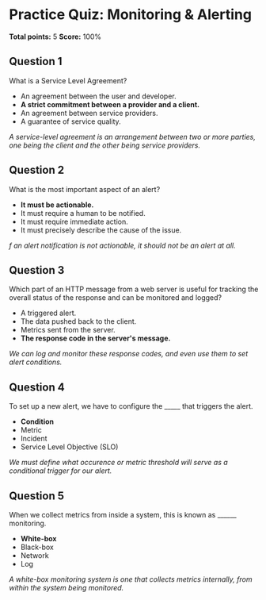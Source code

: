 # Practice Quiz: Monitoring & Alerting
**Total points:** 5
**Score:** 100%

## Question 1
What is a Service Level Agreement?

- An agreement between the user and developer.
- **A strict commitment between a provider and a client.**
- An agreement between service providers.
- A guarantee of service quality.

*A service-level agreement is an arrangement between two or more parties, one being the client and the other being service providers.*

## Question 2
What is the most important aspect of an alert?

- **It must be actionable.**
- It must require a human to be notified.
- It must require immediate action.
- It must precisely describe the cause of the issue.

*f an alert notification is not actionable, it should not be an alert at all.*

## Question 3
Which part of an HTTP message from a web server is useful for tracking the overall status of the response and can be  monitored and logged?

- A triggered alert.
- The data pushed back to the client.
- Metrics sent from the server.
- **The response code in the server's message.**

*We can log and monitor these response codes, and even use them to set alert conditions.*

## Question 4
To set up a new alert, we have to configure the _____ that triggers the alert.

- **Condition**
- Metric
- Incident
- Service Level Objective (SLO)

*We must define what occurence or metric threshold will serve as a conditional trigger for our alert.*

## Question 5
When we collect metrics from inside a system, this is known as ______ monitoring.

- **White-box**
- Black-box
- Network
- Log

*A white-box monitoring system is one that collects metrics internally, from within the system being monitored.*